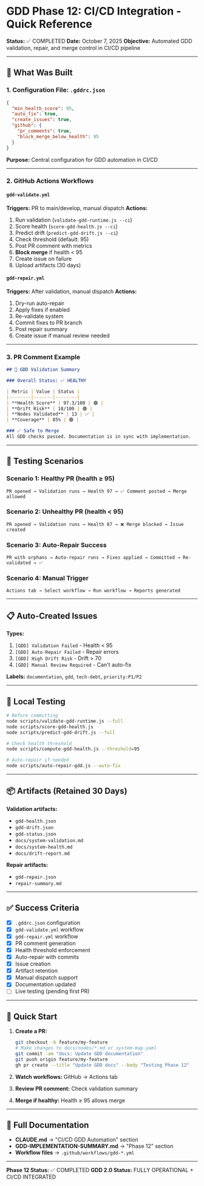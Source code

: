 # GDD Phase 12: CI/CD Integration - Quick Reference

**Status:** ✅ COMPLETED
**Date:** October 7, 2025
**Objective:** Automated GDD validation, repair, and merge control in CI/CD pipeline

---

## 🎯 What Was Built

### 1. Configuration File: `.gddrc.json`

```json
{
  "min_health_score": 95,
  "auto_fix": true,
  "create_issues": true,
  "github": {
    "pr_comments": true,
    "block_merge_below_health": 95
  }
}
```

**Purpose:** Central configuration for GDD automation in CI/CD

---

### 2. GitHub Actions Workflows

#### `gdd-validate.yml`
**Triggers:** PR to main/develop, manual dispatch
**Actions:**
1. Run validation (`validate-gdd-runtime.js --ci`)
2. Score health (`score-gdd-health.js --ci`)
3. Predict drift (`predict-gdd-drift.js --ci`)
4. Check threshold (default: 95)
5. Post PR comment with metrics
6. **Block merge** if health < 95
7. Create issue on failure
8. Upload artifacts (30 days)

#### `gdd-repair.yml`
**Triggers:** After validation, manual dispatch
**Actions:**
1. Dry-run auto-repair
2. Apply fixes if enabled
3. Re-validate system
4. Commit fixes to PR branch
5. Post repair summary
6. Create issue if manual review needed

---

### 3. PR Comment Example

```markdown
## 🧠 GDD Validation Summary

### Overall Status: ✅ HEALTHY

| Metric | Value | Status |
|--------|-------|--------|
| **Health Score** | 97.3/100 | 🟢 |
| **Drift Risk** | 18/100 | 🟢 |
| **Nodes Validated** | 13 | ✅ |
| **Coverage** | 85% | 🟢 |

### ✅ Safe to Merge
All GDD checks passed. Documentation is in sync with implementation.
```

---

## 🧪 Testing Scenarios

### Scenario 1: Healthy PR (health ≥ 95)
```text
PR opened → Validation runs → Health 97 → ✅ Comment posted → Merge allowed
```

### Scenario 2: Unhealthy PR (health < 95)
```text
PR opened → Validation runs → Health 87 → ❌ Merge blocked → Issue created
```

### Scenario 3: Auto-Repair Success
```text
PR with orphans → Auto-repair runs → Fixes applied → Committed → Re-validated → ✅
```

### Scenario 4: Manual Trigger
```text
Actions tab → Select workflow → Run workflow → Reports generated
```

---

## 📋 Auto-Created Issues

**Types:**
1. `[GDD] Validation Failed` - Health < 95
2. `[GDD] Auto-Repair Failed` - Repair errors
3. `[GDD] High Drift Risk` - Drift > 70
4. `[GDD] Manual Review Required` - Can't auto-fix

**Labels:** `documentation`, `gdd`, `tech-debt`, `priority:P1/P2`

---

## 🔧 Local Testing

```bash
# Before committing
node scripts/validate-gdd-runtime.js --full
node scripts/score-gdd-health.js
node scripts/predict-gdd-drift.js --full

# Check health threshold
node scripts/compute-gdd-health.js --threshold=95

# Auto-repair if needed
node scripts/auto-repair-gdd.js --auto-fix
```

---

## 📦 Artifacts (Retained 30 Days)

**Validation artifacts:**
- `gdd-health.json`
- `gdd-drift.json`
- `gdd-status.json`
- `docs/system-validation.md`
- `docs/system-health.md`
- `docs/drift-report.md`

**Repair artifacts:**
- `gdd-repair.json`
- `repair-summary.md`

---

## ✅ Success Criteria

- [x] `.gddrc.json` configuration
- [x] `gdd-validate.yml` workflow
- [x] `gdd-repair.yml` workflow
- [x] PR comment generation
- [x] Health threshold enforcement
- [x] Auto-repair with commits
- [x] Issue creation
- [x] Artifact retention
- [x] Manual dispatch support
- [x] Documentation updated
- [ ] Live testing (pending first PR)

---

## 🚀 Quick Start

1. **Create a PR:**
   ```bash
   git checkout -b feature/my-feature
   # Make changes to docs/nodes/*.md or system-map.yaml
   git commit -am "docs: Update GDD documentation"
   git push origin feature/my-feature
   gh pr create --title "Update GDD docs" --body "Testing Phase 12"
   ```

2. **Watch workflows:** GitHub → Actions tab

3. **Review PR comment:** Check validation summary

4. **Merge if healthy:** Health ≥ 95 allows merge

---

## 📖 Full Documentation

- **CLAUDE.md** → "CI/CD GDD Automation" section
- **GDD-IMPLEMENTATION-SUMMARY.md** → "Phase 12" section
- **Workflow files** → `.github/workflows/gdd-*.yml`

---

**Phase 12 Status:** ✅ COMPLETED
**GDD 2.0 Status:** FULLY OPERATIONAL + CI/CD INTEGRATED

